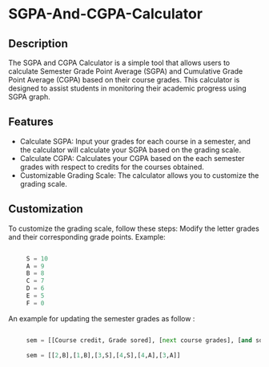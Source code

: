 # SGPA-And-CGPA-Calculator

## Description
The SGPA and CGPA Calculator is a simple tool that allows users to calculate Semester Grade Point Average (SGPA) and Cumulative Grade Point Average (CGPA) based on their course grades. This calculator is designed to assist students in monitoring their academic progress using SGPA graph.

## Features
- Calculate SGPA: Input your grades for each course in a semester, and the calculator will calculate your SGPA based on the grading scale.
- Calculate CGPA: Calculates your CGPA based on the each semester grades with respect to credits for the courses obtained.
- Customizable Grading Scale: The calculator allows you to customize the grading scale.

## Customization
To customize the grading scale, follow these steps:
 Modify the letter grades and their corresponding grade points.
   Example:
   ```python

        S = 10
        A = 9
        B = 8
        C = 7
        D = 6
        E = 5
        F = 0

   ```
An example for updating the semester grades as follow :
  ```python

       sem = [[Course credit, Grade sored], [next course grades], [and so on]]
       
       sem = [[2,B],[1,B],[3,S],[4,S],[4,A],[3,A]]

  ```

